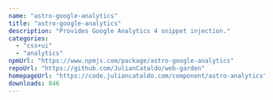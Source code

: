 ```yaml
---
name: "astro-google-analytics"
title: "astro-google-analytics"
description: "Provides Google Analytics 4 snippet injection."
categories:
  - "css+ui"
  - "analytics"
npmUrl: "https://www.npmjs.com/package/astro-google-analytics"
repoUrl: "https://github.com/JulianCataldo/web-garden"
homepageUrl: "https://code.juliancataldo.com/component/astro-analytics"
downloads: 846
---
```

